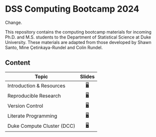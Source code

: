 # DSS Computing Bootcamp 2024

Change.

This repository contains the computing bootcamp materials for incoming
Ph.D. and M.S. students to the Department of Statistical Science at
Duke University. These materials are adapted from those developed by Shawn Santo,
Mine Çetinkaya-Rundel and Colin Rundel.


## Content

| Topic                           | Slides                                                           |
|---------------------------------|:----------------------------------------------------------------:|
| Introduction & Resources        | [:desktop_computer:](https://dukestatsci.github.io/computing_bootcamp_2024/slides/01_introduction_and_resources.html) |
| Reproducible Research         | [:desktop_computer:](https://dukestatsci.github.io/computing_bootcamp_2024/slides/02_reproducible_research.html) |
| Version Control | [:desktop_computer:](https://dukestatsci.github.io/computing_bootcamp_2024/slides/03_version_control.html) |
| Literate Programming | [:desktop_computer:](https://dukestatsci.github.io/computing_bootcamp_2024/slides/04_literate_programming.html)  | 
| Duke Compute Cluster (DCC)               | [:desktop_computer:](https://dukestatsci.github.io/computing_bootcamp_2024/slides/05_dcc.html)            |

